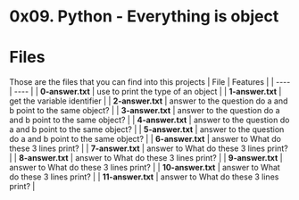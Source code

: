 # 0x09. Python - Everything is object
# Files
Those are the files that you can find into this projects
| File | Features |
| ---- | ---- |
| **0-answer.txt** | use to print the type of an object |
| **1-answer.txt** | get the variable identifier |
| **2-answer.txt** | answer to the question do a and b point to the same object? |
| **3-answer.txt** | answer to the question do a and b point to the same object? |
| **4-answer.txt** | answer to the question do a and b point to the same object? |
| **5-answer.txt** | answer to the question do a and b point to the same object? |
| **6-answer.txt** | answer to What do these 3 lines print? |
| **7-answer.txt** | answer to What do these 3 lines print? |
| **8-answer.txt** | answer to What do these 3 lines print? |
| **9-answer.txt** | answer to What do these 3 lines print? |
| **10-answer.txt** | answer to What do these 3 lines print? |
| **11-answer.txt** | answer to What do these 3 lines print? |